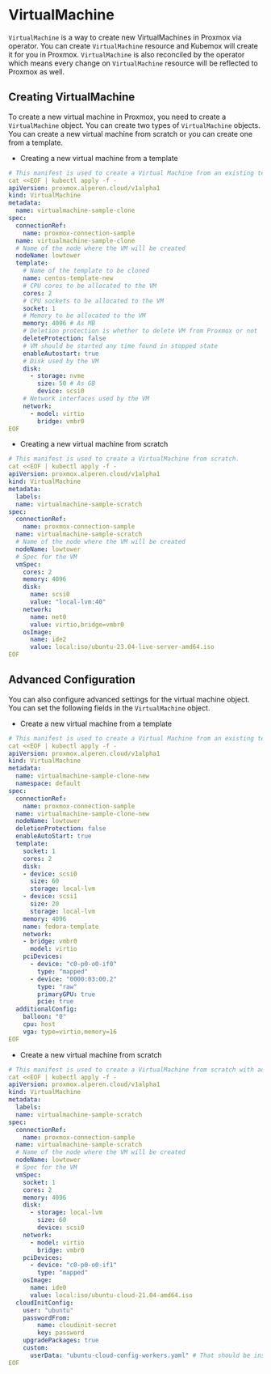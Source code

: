 # VirtualMachine

`VirtualMachine` is a way to create new VirtualMachines in Proxmox via operator. You can create `VirtualMachine` resource and Kubemox will create it for you in Proxmox. `VirtualMachine` is also reconciled by the operator which means every change on `VirtualMachine` resource will be reflected to Proxmox as well. 

## Creating VirtualMachine

To create a new virtual machine in Proxmox, you need to create a `VirtualMachine` object. You can create two types of `VirtualMachine` objects. You can create a new virtual machine from scratch or you can create one from a template.

- Creating a new virtual machine from a template

```yaml
# This manifest is used to create a Virtual Machine from an existing template.
cat <<EOF | kubectl apply -f -
apiVersion: proxmox.alperen.cloud/v1alpha1
kind: VirtualMachine
metadata:
  name: virtualmachine-sample-clone
spec:
  connectionRef:
    name: proxmox-connection-sample
  name: virtualmachine-sample-clone
  # Name of the node where the VM will be created
  nodeName: lowtower
  template:
    # Name of the template to be cloned
    name: centos-template-new
    # CPU cores to be allocated to the VM
    cores: 2
    # CPU sockets to be allocated to the VM
    socket: 1
    # Memory to be allocated to the VM
    memory: 4096 # As MB
    # Deletion protection is whether to delete VM from Proxmox or not
    deleteProtection: false
    # VM should be started any time found in stopped state
    enableAutostart: true
    # Disk used by the VM
    disk: 
      - storage: nvme 
        size: 50 # As GB
        device: scsi0
    # Network interfaces used by the VM
    network:
      - model: virtio
        bridge: vmbr0
EOF
```

- Creating a new virtual machine from scratch

```yaml
# This manifest is used to create a VirtualMachine from scratch.
cat <<EOF | kubectl apply -f -
apiVersion: proxmox.alperen.cloud/v1alpha1
kind: VirtualMachine
metadata:
  labels:
  name: virtualmachine-sample-scratch
spec:
  connectionRef:
    name: proxmox-connection-sample
  name: virtualmachine-sample-scratch
  # Name of the node where the VM will be created
  nodeName: lowtower
  # Spec for the VM
  vmSpec: 
    cores: 2
    memory: 4096
    disk: 
      name: scsi0 
      value: "local-lvm:40"
    network:
      name: net0
      value: virtio,bridge=vmbr0
    osImage:
      name: ide2 
      value: local:iso/ubuntu-23.04-live-server-amd64.iso
EOF
```

## Advanced Configuration

You can also configure advanced settings for the virtual machine object. You can set the following fields in the `VirtualMachine` object.

- Create a new virtual machine from a template

```yaml
# This manifest is used to create a Virtual Machine from an existing template with advanced configuration.
cat <<EOF | kubectl apply -f -
apiVersion: proxmox.alperen.cloud/v1alpha1
kind: VirtualMachine
metadata:
  name: virtualmachine-sample-clone-new
  namespace: default
spec:
  connectionRef:
    name: proxmox-connection-sample
  name: virtualmachine-sample-clone-new
  nodeName: lowtower
  deletionProtection: false
  enableAutoStart: true
  template:
    socket: 1
    cores: 2
    disk:
    - device: scsi0
      size: 60
      storage: local-lvm
    - device: scsi1
      size: 20
      storage: local-lvm
    memory: 4096
    name: fedora-template
    network:
    - bridge: vmbr0
      model: virtio
    pciDevices:
      - device: "c0-p0-o0-if0"
        type: "mapped"
      - device: "0000:03:00.2"
        type: "raw"
        primaryGPU: true
        pcie: true
  additionalConfig:
    balloon: "0"
    cpu: host
    vga: type=virtio,memory=16
EOF
```

- Create a new virtual machine from scratch

```yaml
# This manifest is used to create a VirtualMachine from scratch with advanced configuration.
cat <<EOF | kubectl apply -f -
apiVersion: proxmox.alperen.cloud/v1alpha1
kind: VirtualMachine
metadata:
  labels:
  name: virtualmachine-sample-scratch
spec:
  connectionRef:
    name: proxmox-connection-sample
  name: virtualmachine-sample-scratch
  # Name of the node where the VM will be created
  nodeName: lowtower 
  # Spec for the VM
  vmSpec: 
    socket: 1
    cores: 2
    memory: 4096
    disk: 
      - storage: local-lvm
        size: 60
        device: scsi0
    network:
      - model: virtio
        bridge: vmbr0
    pciDevices:
      - device: "c0-p0-o0-if1"
        type: "mapped"
    osImage:
      name: ide0
      value: local:iso/ubuntu-cloud-21.04-amd64.iso
  cloudInitConfig:
    user: "ubuntu"
    passwordFrom: 
        name: cloudinit-secret
        key: password
    upgradePackages: true
    custom:
      userData: "ubuntu-cloud-config-workers.yaml" # That should be inside snippets folder in Proxmox node
EOF
```
